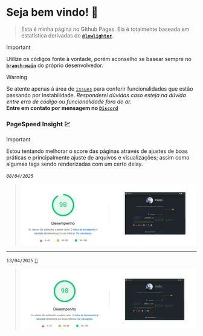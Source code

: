 # Seja bem vindo! 🫶

> Esta é minha página no Github Pages. Ela é totalmente baseada em estatística derivadas do **[`@lowlighter`](https://github.com/lowlighter)**.
 
> [!IMPORTANT]
> Utilize os códigos fonte à vontade, porém aconselho se basear sempre no **[`branch:main`](https://github.com/lowlighter/metrics)** do próprio desenvolvedor. 

> [!WARNING]
> Se atente apenas à área de [`issues`](https://github.com/lowlighter/metrics/issues) para conferir funcionalidades que estão passando por instabilidade.
> _Responderei dúvidas caso esteja na dúvida entre erro de código ou funcionalidade fora do ar._\
> **Entre em contato por mensagem no [`Discord`](https://discordapp.com/users/216675974249578497)**

### PageSpeed Insight 💹

> [!IMPORTANT]
> Estou tentando melhorar o score das páginas através de ajustes de boas práticas e principalmente ajuste de arquivos e visualizações; assim como algumas tags sendo renderizadas com um certo delay.

_`08/04/2025`_

> ![Screenshot](img/preview.webp)

---

`13/04/2025` [`🔗`](https://pagespeed.web.dev/analysis/https-willmayrink-github-io/r4wzsi6j29?form_factor=desktop)

> ![Screenshot](img/preview2.webp)

